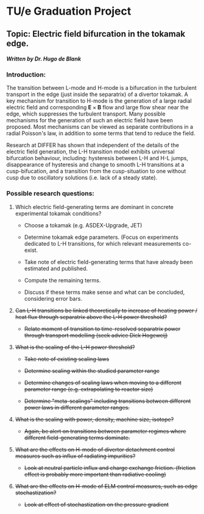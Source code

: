 # TU/e Graduation Project

## Topic: Electric field bifurcation in the tokamak edge.

#### _Written by Dr. Hugo de Blank_

### Introduction:
The transition between L-mode and H-mode is a bifurcation in the turbulent transport in the edge (just inside the separatrix) of a divertor tokamak. A key mechanism for transition to H-mode is the generation of a large radial electric field and corresponding $\mathbf{E}\times\mathbf{B}$ flow and large flow shear near the edge, which suppresses the turbulent transport. Many possible mechanisms for the generation of such an electric field have been proposed. Most mechanisms can be viewed as separate contributions in a radial Poisson's law, in addition to some terms that tend to reduce the field.

Research at DIFFER has shown that independent of the details of the electric field generation, the L-H transition model exhibits universal bifurcation behaviour, including: hysteresis between L-H and H-L jumps, disappearance of hysteresis and change to smooth L-H transitions at a cusp-bifucation, and a transition from the cusp-situation to one without cusp due to oscillatory solutions (i.e. lack of a steady state).

### Possible research questions:

1. Which electric field-generating terms are dominant in concrete
   experimental tokamak conditions?

	+ Choose a tokamak (e.g. ASDEX-Upgrade, JET)

	+ Determine tokamak edge parameters. (Focus on experiments dedicated to L-H transitions, for which relevant measurements co-exist.

	+ Take note of electric field-generating terms that have already been estimated and published.

	+ Compute the remaining terms.

	+ Discuss if these terms make sense and what can be concluded, considering error bars.

2. ~~Can L-H transitions be linked theoretically to increase of heating power / heat flux through separatrix above the L-H power threshold?~~

	- ~~Relate moment of transition to time-resolved separatrix power through transport modelling (seek advice Dick Hogeweij)~~

3. ~~What is the scaling of the L-H power threshold?~~

	- ~~Take note of existing scaling laws~~

	- ~~Determine scaling within the studied parameter range~~

	- ~~Determine changes of scaling laws when moving to a different parameter range (e.g. extrapolating to reactor size)~~

	- ~~Determine "meta-scalings" including transitions between different power laws in different parameter ranges.~~

4. ~~What is the scaling with power, density, machine size, isotope?~~

	- ~~Again, be alert on transitions between parameter regimes where different field-generating terms dominate.~~

5. ~~What are the effects on H-mode of divertor detachment control measures such as influx of radiating impurities?~~

	- ~~Look at neutral particle influx and charge exchange friction. (friction effect is probably more important than radiative cooling)~~

6. ~~What are the effects on H-mode of ELM control measures, such as edge stochastization?~~

	- ~~Look at effect of stochastization on the pressure gradient~~

